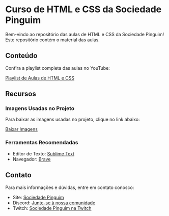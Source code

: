 

# Curso de HTML e CSS da Sociedade Pinguim

Bem-vindo ao repositório das aulas de HTML e CSS da Sociedade Pinguim! Este repositório contém o material das aulas.


## Conteúdo

Confira a playlist completa das aulas no YouTube:

[Playlist de Aulas de HTML e CSS](https://www.youtube.com/playlist?list=PLJfKrKfGUdOfLUR4udRCcT3MVAq5uzZCA)


## Recursos

### Imagens Usadas no Projeto

Para baixar as imagens usadas no projeto, clique no link abaixo:

[Baixar Imagens](https://drive.google.com/drive/folders/1irThaULHEfrn-omKo8WtzUrp9OiwLV4Q?usp=sharing)


### Ferramentas Recomendadas

- Editor de Texto: [Sublime Text](https://www.sublimetext.com/)
- Navegador: [Brave](https://brave.com/)


## Contato

Para mais informações e dúvidas, entre em contato conosco:

- Site: [Sociedade Pinguim](https://sociedadepinguim.com.br)
- Discord: [Junte-se à nossa comunidade](https://discord.gg/cvuzrPD)
- Twitch: [Sociedade Pinguim na Twitch](https://www.twitch.tv/sociedadepinguim)


